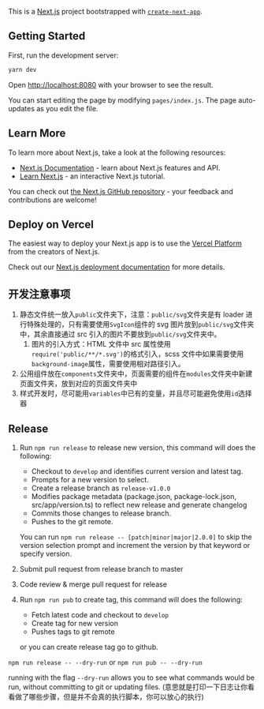 This is a [Next.js](https://nextjs.org/) project bootstrapped with [`create-next-app`](https://github.com/vercel/next.js/tree/canary/packages/create-next-app).

## Getting Started

First, run the development server:

```bash
yarn dev
```

Open [http://localhost:8080](http://localhost:8080) with your browser to see the result.

You can start editing the page by modifying `pages/index.js`. The page auto-updates as you edit the file.

## Learn More

To learn more about Next.js, take a look at the following resources:

- [Next.js Documentation](https://nextjs.org/docs) - learn about Next.js features and API.
- [Learn Next.js](https://nextjs.org/learn) - an interactive Next.js tutorial.

You can check out [the Next.js GitHub repository](https://github.com/vercel/next.js/) - your feedback and contributions are welcome!

## Deploy on Vercel

The easiest way to deploy your Next.js app is to use the [Vercel Platform](https://vercel.com/import?utm_medium=default-template&filter=next.js&utm_source=create-next-app&utm_campaign=create-next-app-readme) from the creators of Next.js.

Check out our [Next.js deployment documentation](https://nextjs.org/docs/deployment) for more details.

## 开发注意事项

1. 静态文件统一放入`public`文件夹下，注意：`public/svg`文件夹是有 loader 进行特殊处理的，只有需要使用`SvgIcon`组件的 svg 图片放到`public/svg`文件夹中，其余直接通过 src 引入的图片不要放到`public/svg`文件夹中。
   1. 图片的引入方式：HTML 文件中 src 属性使用`require('public/**/*.svg')`的格式引入，scss 文件中如果需要使用`background-image`属性，需要使用相对路径引入。
2. 公用组件放在`components`文件夹中，页面需要的组件在`modules`文件夹中新建页面文件夹，放到对应的页面文件夹中
3. 样式开发时，尽可能用`variables`中已有的变量，并且尽可能避免使用`id`选择器

## Release

1. Run `npm run release` to release new version, this command will does the following:

   - Checkout to `develop` and identifies current version and latest tag.
   - Prompts for a new version to select.
   - Create a release branch as `release-v1.0.0`
   - Modifies package metadata (package.json, package-lock.json, src/app/version.ts) to reflect new release and generate changelog
   - Commits those changes to release branch.
   - Pushes to the git remote.

   You can run `npm run release -- [patch|minor|major|2.0.0]` to skip the version selection prompt and increment the version by that keyword or specify version.

1. Submit pull request from release branch to master
1. Code review & merge pull request for release
1. Run `npm run pub` to create tag, this command will does the following:

   - Fetch latest code and checkout to `develop`
   - Create tag for new version
   - Pushes tags to git remote

   or you can create release tag go to github.

`npm run release -- --dry-run` or `npm run pub -- --dry-run`

running with the flag `--dry-run` allows you to see what commands would be run, without committing to git or updating files. (意思就是打印一下日志让你看看做了哪些步骤，但是并不会真的执行脚本，你可以放心的执行)
